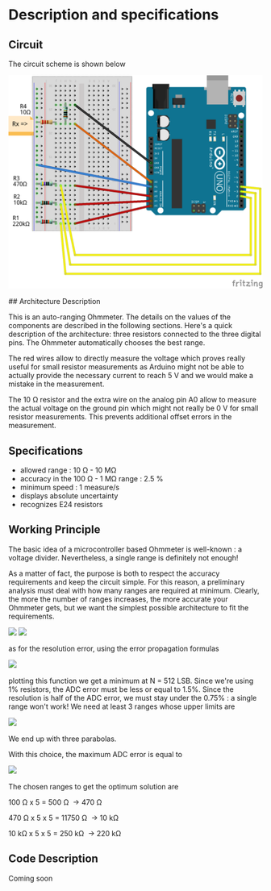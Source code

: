 # Description and specifications

## Circuit

The circuit scheme is shown below 

<p align="center">
  <img src="scheme.png" width="700" heigth="700" title="circuit scheme">
</p>
## Architecture Description

This is an auto-ranging Ohmmeter. The details on the values of the components are described in the following sections. Here's a quick description of the architecture: three resistors connected to the three digital pins. The Ohmmeter automatically chooses the best range. 

The red wires allow to directly measure the voltage which proves really useful for small resistor measurements as Arduino might not be able to actually provide the necessary current to reach 5 V and we would make a mistake in the measurement. 

The 10 &Omega; resistor and the extra wire on the analog pin A0 allow to measure the actual voltage on the ground pin which might not really be 0 V for small resistor measurements. This  prevents additional offset errors in the measurement.

## Specifications

* allowed range : 10 &Omega; - 10 M&Omega; 
* accuracy in the 100 &Omega; - 1 M&Omega; range : 2.5 %
* minimum speed : 1 measure/s
* displays absolute uncertainty
* recognizes E24 resistors

## Working Principle 

The basic idea of a microcontroller based Ohmmeter is well-known : a voltage divider. Nevertheless, a single range is definitely not enough!

As a matter of fact, the purpose is both to respect the accuracy requirements and keep the circuit simple. For this reason, a preliminary analysis must deal with how many ranges are required at minimum. Clearly, the more the number of ranges increases, the more accurate   your Ohmmeter gets, but we want the simplest possible architecture to fit the requirements.

![](https://latex.codecogs.com/svg.latex?V_x=V_{AL}\frac{N}{1024}=V_{AL}\frac{R_x}{R_x+R_{REF}}\iff)
![](https://latex.codecogs.com/svg.latex?R_x=R_{REF}\frac{N}{1024-N})

as for the resolution error, using the error propagation formulas

![](https://latex.codecogs.com/svg.latex?\epsilon_{R_x}=\frac{1024}{N(1024-N)})

plotting this function we get a minimum at N = 512 LSB. Since we're using 1% resistors, the ADC error must be less or equal to 1.5%. Since the resolution is half of the ADC error, we must stay under the 0.75% : a single range won't work! We need at least 3 ranges whose upper limits are 

![](https://latex.codecogs.com/svg.latex?R_x=5R_{REF})

We end up with three parabolas.

With this choice, the maximum ADC error is equal to 

![](https://latex.codecogs.com/svg.latex?\epsilon_{ADC}=2\epsilon_{R_{RIS}}=1.4%)

 The chosen ranges to get the optimum solution are

100 &Omega; x 5 = 500 &Omega;   &rarr; 470 &Omega;

470 &Omega; x 5 x 5 = 11750 &Omega;   &rarr; 10 k&Omega;

10 k&Omega; x 5 x 5 = 250 k&Omega;   &rarr; 220 k&Omega;

## Code Description

Coming soon
